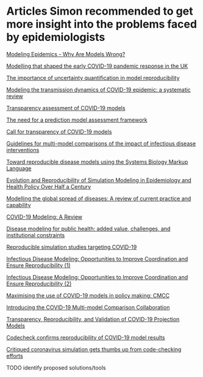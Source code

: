 # Articles Simon recommended to get more insight into the problems faced by epidemiologists

[Modeling Epidemics - Why Are Models Wrong?](https://www.frontiersin.org/articles/10.3389/fpubh.2021.754746/full)

[Modelling that shaped the early COVID-19 pandemic response in the UK](https://royalsocietypublishing.org/doi/10.1098/rstb.2021.0001)

[The importance of uncertainty quantification in model reproducibility](https://royalsocietypublishing.org/doi/10.1098/rsta.2020.0071)

[Modeling the transmission dynamics of COVID-19 epidemic: a systematic review](https://www.ncbi.nlm.nih.gov/pmc/articles/PMC7718076/)

[Transparency assessment of COVID-19 models](https://www.thelancet.com/pdfs/journals/langlo/PIIS2214-109X(20)30447-2.pdf)

[The need for a prediction model assessment framework](https://www.thelancet.com/journals/langlo/article/PIIS2214-109X(21)00022-X/fulltext)

[Call for transparency of COVID-19 models](https://www.science.org/doi/10.1126/science.abb8637)

[Guidelines for multi-model comparisons of the impact of infectious disease interventions](https://bmcmedicine.biomedcentral.com/articles/10.1186/s12916-019-1403-9)

[Toward reproducible disease models using the Systems Biology Markup Language](https://journals.sagepub.com/doi/full/10.1177/0037549718793214)

[Evolution and Reproducibility of Simulation Modeling in Epidemiology and Health Policy Over Half a Century](https://academic.oup.com/epirev/article/43/1/166/6368046)

[Modelling the global spread of diseases: A review of current practice and capability](https://www.ncbi.nlm.nih.gov/pmc/articles/PMC6227252/)

[COVID-19 Modeling: A Review](https://papers.ssrn.com/sol3/papers.cfm?abstract_id=3899127)

[Disease modeling for public health: added value, challenges, and institutional constraints](https://link.springer.com/article/10.1057/s41271-019-00206-0)

[Reproducible simulation studies targeting COVID-19](https://www.ebi.ac.uk/biomodels/covid-19)

[Infectious Disease Modeling: Opportunities to Improve Coordination and Ensure Reproducibility (1)](https://www.gao.gov/products/gao-20-372)

[Infectious Disease Modeling: Opportunities to Improve Coordination and Ensure Reproducibility (2)](https://www.gao.gov/assets/gao-20-372.pdf)

[Maximising the use of COVID-19 models in policy making: CMCC](https://decidehealth.world/CMCC)

[Introducing the COVID-19 Multi-model Comparison Collaboration](https://www.cgdev.org/blog/introducing-covid-19-multi-model-comparison-collaboration)

[Transparency, Reproducibility, and Validation of COVID-19 Projection Models](https://publichealth.jhu.edu/2020/transparency-reproducibility-and-validation-of-covid-19-projection-models)

[Codecheck confirms reproducibility of COVID-19 model results](https://www.imperial.ac.uk/news/197875/codecheck-confirms-reproducibility-covid-19-model-results/)

[Critiqued coronavirus simulation gets thumbs up from code-checking efforts](https://www.nature.com/articles/d41586-020-01685-y)

TODO identify proposed solutions/tools
